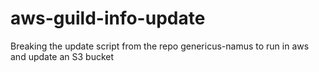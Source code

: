 # aws-guild-info-update
Breaking the update script from the repo genericus-namus to run in aws and update an S3 bucket
